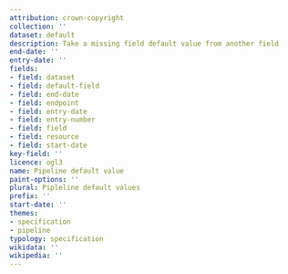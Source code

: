 ```yaml
---
attribution: crown-copyright
collection: ''
dataset: default
description: Take a missing field default value from another field
end-date: ''
entry-date: ''
fields:
- field: dataset
- field: default-field
- field: end-date
- field: endpoint
- field: entry-date
- field: entry-number
- field: field
- field: resource
- field: start-date
key-field: ''
licence: ogl3
name: Pipeline default value
paint-options: ''
plural: Pipleline default values
prefix: ''
start-date: ''
themes:
- specification
- pipeline
typology: specification
wikidata: ''
wikipedia: ''
---
```

